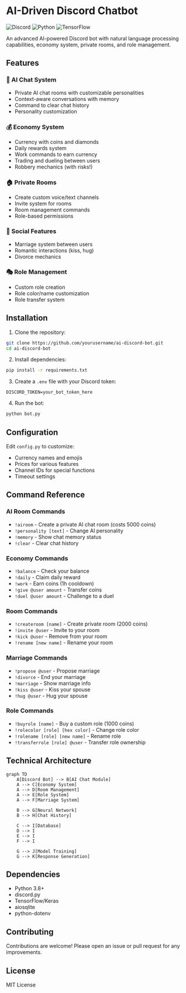# AI-Driven Discord Chatbot

![Discord](https://img.shields.io/badge/Discord-7289DA?style=for-the-badge&logo=discord&logoColor=white)
![Python](https://img.shields.io/badge/Python-3776AB?style=for-the-badge&logo=python&logoColor=white)
![TensorFlow](https://img.shields.io/badge/TensorFlow-FF6F00?style=for-the-badge&logo=tensorflow&logoColor=white)

An advanced AI-powered Discord bot with natural language processing capabilities, economy system, private rooms, and role management.

## Features

### 🤖 AI Chat System
- Private AI chat rooms with customizable personalities
- Context-aware conversations with memory
- Command to clear chat history
- Personality customization

### 💰 Economy System
- Currency with coins and diamonds
- Daily rewards system
- Work commands to earn currency
- Trading and dueling between users
- Robbery mechanics (with risks!)

### 🏠 Private Rooms
- Create custom voice/text channels
- Invite system for rooms
- Room management commands
- Role-based permissions

### 💍 Social Features
- Marriage system between users
- Romantic interactions (kiss, hug)
- Divorce mechanics

### 🎭 Role Management
- Custom role creation
- Role color/name customization
- Role transfer system

## Installation

1. Clone the repository:
```bash
git clone https://github.com/yourusername/ai-discord-bot.git
cd ai-discord-bot
```

2. Install dependencies:
```bash
pip install -r requirements.txt
```

3. Create a `.env` file with your Discord token:
```env
DISCORD_TOKEN=your_bot_token_here
```

4. Run the bot:
```bash
python bot.py
```

## Configuration

Edit `config.py` to customize:
- Currency names and emojis
- Prices for various features
- Channel IDs for special functions
- Timeout settings

## Command Reference

### AI Room Commands
- `!airoom` - Create a private AI chat room (costs 5000 coins)
- `!personality [text]` - Change AI personality
- `!memory` - Show chat memory status
- `!clear` - Clear chat history

### Economy Commands
- `!balance` - Check your balance
- `!daily` - Claim daily reward
- `!work` - Earn coins (1h cooldown)
- `!give @user amount` - Transfer coins
- `!duel @user amount` - Challenge to a duel

### Room Commands
- `!createroom [name]` - Create private room (2000 coins)
- `!invite @user` - Invite to your room
- `!kick @user` - Remove from your room
- `!rename [new name]` - Rename your room

### Marriage Commands
- `!propose @user` - Propose marriage
- `!divorce` - End your marriage
- `!marriage` - Show marriage info
- `!kiss @user` - Kiss your spouse
- `!hug @user` - Hug your spouse

### Role Commands
- `!buyrole [name]` - Buy a custom role (1000 coins)
- `!rolecolor [role] [hex color]` - Change role color
- `!rolename [role] [new name]` - Rename role
- `!transferrole [role] @user` - Transfer role ownership

## Technical Architecture

```mermaid
graph TD
    A[Discord Bot] --> B[AI Chat Module]
    A --> C[Economy System]
    A --> D[Room Management]
    A --> E[Role System]
    A --> F[Marriage System]
    
    B --> G[Neural Network]
    B --> H[Chat History]
    
    C --> I[Database]
    D --> I
    E --> I
    F --> I
    
    G --> J[Model Training]
    G --> K[Response Generation]
```

## Dependencies

- Python 3.8+
- discord.py
- TensorFlow/Keras
- aiosqlite
- python-dotenv

## Contributing

Contributions are welcome! Please open an issue or pull request for any improvements.

## License

MIT License
